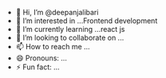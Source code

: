- 👋 Hi, I’m @deepanjalibari
- 👀 I’m interested in ...Frontend development
- 🌱 I’m currently learning ...react js
- 💞️ I’m looking to collaborate on ...
- 📫 How to reach me ...
- 😄 Pronouns: ...
- ⚡ Fun fact: ...

<!---
deepanjalibari/deepanjalibari is a ✨ special ✨ repository because its `README.md` (this file) appears on your GitHub profile.
You can click the Preview link to take a look at your changes.
--->
